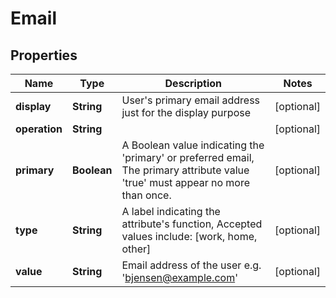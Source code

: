 

# Email

## Properties

Name | Type | Description | Notes
------------ | ------------- | ------------- | -------------
**display** | **String** | User&#39;s primary email address just for the display purpose |  [optional]
**operation** | **String** |  |  [optional]
**primary** | **Boolean** | A Boolean value indicating the &#39;primary&#39; or preferred email, The primary attribute value &#39;true&#39; must appear no more than once. |  [optional]
**type** | **String** | A label indicating the attribute&#39;s function, Accepted values include: [work, home, other] |  [optional]
**value** | **String** | Email address of the user e.g. &#39;bjensen@example.com&#39; |  [optional]



